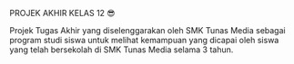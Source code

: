 ﻿


PROJEK AKHIR KELAS 12 😎

Projek Tugas Akhir yang diselenggarakan oleh SMK Tunas Media sebagai program studi siswa untuk melihat kemampuan yang dicapai oleh siswa yang telah bersekolah di SMK Tunas Media selama 3 tahun.
